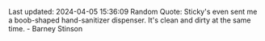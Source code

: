 Last updated: 2024-04-05 15:36:09
Random Quote: Sticky's even sent me a boob-shaped hand-sanitizer dispenser. It's clean and dirty at the same time. - Barney Stinson